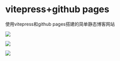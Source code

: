 # vitepress+github pages

使用vitepress和github pages搭建的简单静态博客网站

![](https://yangyang666.oss-cn-chengdu.aliyuncs.com/typoraImages/4cfb68822116a3a1afa8871b690605c6.jpg)



![](https://yangyang666.oss-cn-chengdu.aliyuncs.com/typoraImages/871047.png)

![](https://yangyang666.oss-cn-chengdu.aliyuncs.com/typoraImages/1094664.jpg)